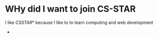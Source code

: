 # WHy did I want to join CS-STAR 




I like *CSSTAR** because I like to to learn computing and web development 


- 
